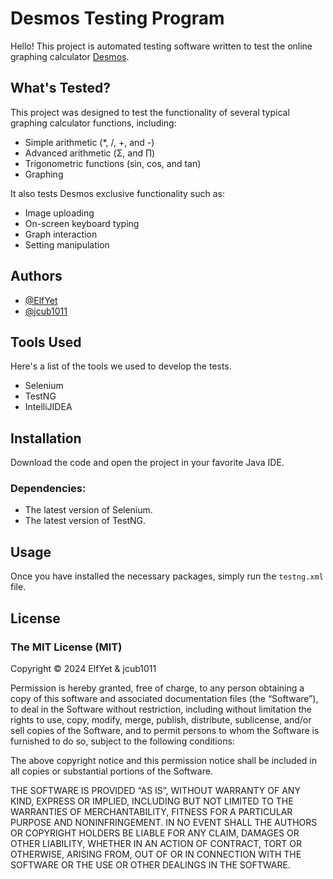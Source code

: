 # Desmos Testing Program
Hello!
This project is automated testing software written to test the online graphing calculator [Desmos](https://desmos.com/calculator).

## What's Tested?
This project was designed to test the functionality of several typical graphing calculator functions, including:
- Simple arithmetic (*, /, +, and -)
- Advanced arithmetic (Σ, and ∏)
- Trigonometric functions (sin, cos, and tan)
- Graphing

It also tests Desmos exclusive functionality such as:
- Image uploading
- On-screen keyboard typing
- Graph interaction
- Setting manipulation

## Authors
- [@ElfYet](https://github.com/ElfYet)
- [@jcub1011](https://github.com/jcub1011)

## Tools Used
Here's a list of the tools we used to develop the tests.
- Selenium
- TestNG
- IntelliJIDEA

## Installation
Download the code and open the project in your favorite Java IDE.

### Dependencies:
- The latest version of Selenium.
- The latest version of TestNG.

## Usage
Once you have installed the necessary packages, simply run the ```testng.xml``` file.

## License
### The MIT License (MIT)
Copyright © 2024 ElfYet & jcub1011

Permission is hereby granted, free of charge, to any person obtaining a copy of this software and associated documentation files (the “Software”), to deal in the Software without restriction, including without limitation the rights to use, copy, modify, merge, publish, distribute, sublicense, and/or sell copies of the Software, and to permit persons to whom the Software is furnished to do so, subject to the following conditions:

The above copyright notice and this permission notice shall be included in all copies or substantial portions of the Software.

THE SOFTWARE IS PROVIDED “AS IS”, WITHOUT WARRANTY OF ANY KIND, EXPRESS OR IMPLIED, INCLUDING BUT NOT LIMITED TO THE WARRANTIES OF MERCHANTABILITY, FITNESS FOR A PARTICULAR PURPOSE AND NONINFRINGEMENT. IN NO EVENT SHALL THE AUTHORS OR COPYRIGHT HOLDERS BE LIABLE FOR ANY CLAIM, DAMAGES OR OTHER LIABILITY, WHETHER IN AN ACTION OF CONTRACT, TORT OR OTHERWISE, ARISING FROM, OUT OF OR IN CONNECTION WITH THE SOFTWARE OR THE USE OR OTHER DEALINGS IN THE SOFTWARE.
